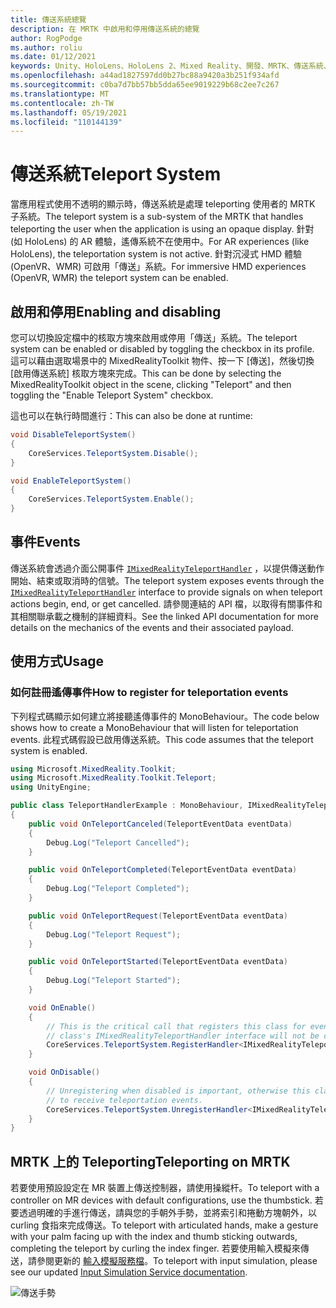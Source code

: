 ```yaml
---
title: 傳送系統總覽
description: 在 MRTK 中啟用和停用傳送系統的總覽
author: RogPodge
ms.author: roliu
ms.date: 01/12/2021
keywords: Unity、HoloLens、HoloLens 2、Mixed Reality、開發、MRTK、傳送系統、
ms.openlocfilehash: a44ad1827597dd0b27bc88a9420a3b251f934afd
ms.sourcegitcommit: c0ba7d7bb57bb5dda65ee9019229b68c2ee7c267
ms.translationtype: MT
ms.contentlocale: zh-TW
ms.lasthandoff: 05/19/2021
ms.locfileid: "110144139"
---
```

# <a name="teleport-system"></a><span data-ttu-id="932db-104">傳送系統</span><span class="sxs-lookup"><span data-stu-id="932db-104">Teleport System</span></span>

<span data-ttu-id="932db-105">當應用程式使用不透明的顯示時，傳送系統是處理 teleporting 使用者的 MRTK 子系統。</span><span class="sxs-lookup"><span data-stu-id="932db-105">The teleport system is a sub-system of the MRTK that handles teleporting the user when the application is using an opaque display.</span></span> <span data-ttu-id="932db-106">針對 (如 HoloLens) 的 AR 體驗，遙傳系統不在使用中。</span><span class="sxs-lookup"><span data-stu-id="932db-106">For AR experiences (like HoloLens), the teleportation system is not active.</span></span> <span data-ttu-id="932db-107">針對沉浸式 HMD 體驗 (OpenVR、WMR) 可啟用「傳送」系統。</span><span class="sxs-lookup"><span data-stu-id="932db-107">For immersive HMD experiences (OpenVR, WMR) the teleport system can be enabled.</span></span>

## <a name="enabling-and-disabling"></a><span data-ttu-id="932db-108">啟用和停用</span><span class="sxs-lookup"><span data-stu-id="932db-108">Enabling and disabling</span></span>

<span data-ttu-id="932db-109">您可以切換設定檔中的核取方塊來啟用或停用「傳送」系統。</span><span class="sxs-lookup"><span data-stu-id="932db-109">The teleport system can be enabled or disabled by toggling the checkbox in its profile.</span></span>
<span data-ttu-id="932db-110">這可以藉由選取場景中的 MixedRealityToolkit 物件、按一下 [傳送]，然後切換 [啟用傳送系統] 核取方塊來完成。</span><span class="sxs-lookup"><span data-stu-id="932db-110">This can be done by selecting the MixedRealityToolkit object in the scene, clicking "Teleport" and then toggling the "Enable Teleport System" checkbox.</span></span>

<span data-ttu-id="932db-111">這也可以在執行時間進行：</span><span class="sxs-lookup"><span data-stu-id="932db-111">This can also be done at runtime:</span></span>

```c#
void DisableTeleportSystem()
{
    CoreServices.TeleportSystem.Disable();
}

void EnableTeleportSystem()
{
    CoreServices.TeleportSystem.Enable();
}
```

## <a name="events"></a><span data-ttu-id="932db-112">事件</span><span class="sxs-lookup"><span data-stu-id="932db-112">Events</span></span>

<span data-ttu-id="932db-113">傳送系統會透過介面公開事件 [`IMixedRealityTeleportHandler`](xref:Microsoft.MixedReality.Toolkit.Teleport.IMixedRealityTeleportHandler) ，以提供傳送動作開始、結束或取消時的信號。</span><span class="sxs-lookup"><span data-stu-id="932db-113">The teleport system exposes events through the [`IMixedRealityTeleportHandler`](xref:Microsoft.MixedReality.Toolkit.Teleport.IMixedRealityTeleportHandler) interface to provide signals on when teleport actions begin, end, or get cancelled.</span></span>
<span data-ttu-id="932db-114">請參閱連結的 API 檔，以取得有關事件和其相關聯承載之機制的詳細資料。</span><span class="sxs-lookup"><span data-stu-id="932db-114">See the linked API documentation for more details on the mechanics of the events and their associated payload.</span></span>

## <a name="usage"></a><span data-ttu-id="932db-115">使用方式</span><span class="sxs-lookup"><span data-stu-id="932db-115">Usage</span></span>

### <a name="how-to-register-for-teleportation-events"></a><span data-ttu-id="932db-116">如何註冊遙傳事件</span><span class="sxs-lookup"><span data-stu-id="932db-116">How to register for teleportation events</span></span>

<span data-ttu-id="932db-117">下列程式碼顯示如何建立將接聽遙傳事件的 MonoBehaviour。</span><span class="sxs-lookup"><span data-stu-id="932db-117">The code below shows how to create a MonoBehaviour that will listen for teleportation events.</span></span> <span data-ttu-id="932db-118">此程式碼假設已啟用傳送系統。</span><span class="sxs-lookup"><span data-stu-id="932db-118">This code assumes that the teleport system is enabled.</span></span>

```c#
using Microsoft.MixedReality.Toolkit;
using Microsoft.MixedReality.Toolkit.Teleport;
using UnityEngine;

public class TeleportHandlerExample : MonoBehaviour, IMixedRealityTeleportHandler
{
    public void OnTeleportCanceled(TeleportEventData eventData)
    {
        Debug.Log("Teleport Cancelled");
    }

    public void OnTeleportCompleted(TeleportEventData eventData)
    {
        Debug.Log("Teleport Completed");
    }

    public void OnTeleportRequest(TeleportEventData eventData)
    {
        Debug.Log("Teleport Request");
    }

    public void OnTeleportStarted(TeleportEventData eventData)
    {
        Debug.Log("Teleport Started");
    }

    void OnEnable()
    {
        // This is the critical call that registers this class for events. Without this
        // class's IMixedRealityTeleportHandler interface will not be called.
        CoreServices.TeleportSystem.RegisterHandler<IMixedRealityTeleportHandler>(this);
    }

    void OnDisable()
    {
        // Unregistering when disabled is important, otherwise this class will continue
        // to receive teleportation events.
        CoreServices.TeleportSystem.UnregisterHandler<IMixedRealityTeleportHandler>(this);
    }
}
```

## <a name="teleporting-on-mrtk"></a><span data-ttu-id="932db-119">MRTK 上的 Teleporting</span><span class="sxs-lookup"><span data-stu-id="932db-119">Teleporting on MRTK</span></span>

<span data-ttu-id="932db-120">若要使用預設設定在 MR 裝置上傳送控制器，請使用操縱杆。</span><span class="sxs-lookup"><span data-stu-id="932db-120">To teleport with a controller on MR devices with default configurations, use the thumbstick.</span></span> <span data-ttu-id="932db-121">若要透過明確的手進行傳送，請與您的手朝外手勢，並將索引和捲動方塊朝外，以 curling 食指來完成傳送。</span><span class="sxs-lookup"><span data-stu-id="932db-121">To teleport with articulated hands, make a gesture with your palm facing up with the index and thumb sticking outwards, completing the teleport by curling the index finger.</span></span> <span data-ttu-id="932db-122">若要使用輸入模擬來傳送，請參閱更新的 [輸入模擬服務檔](../input-simulation/input-simulation-service.md)。</span><span class="sxs-lookup"><span data-stu-id="932db-122">To teleport with input simulation, please see our updated [Input Simulation Service documentation](../input-simulation/input-simulation-service.md).</span></span>

  ![傳送手勢](../images/teleport/handteleport.gif)